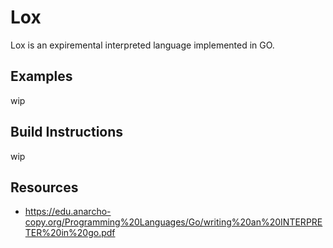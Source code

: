 # Lox

Lox is an expiremental interpreted language implemented in GO.

## Examples
wip

## Build Instructions
wip

## Resources
- https://edu.anarcho-copy.org/Programming%20Languages/Go/writing%20an%20INTERPRETER%20in%20go.pdf
